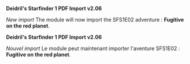 **Deidril's Starfinder 1 PDF Import v2.06**

*New import*
The module will now import the SFS1E02 adventure : **Fugitive on the red planet**.


**Deidril's Starfinder 1 PDF Import v2.06**

*Nouvel import*
Le module peut maintenant importer l'aventure SFS1E02 : **Fugitive on the red planet**.



